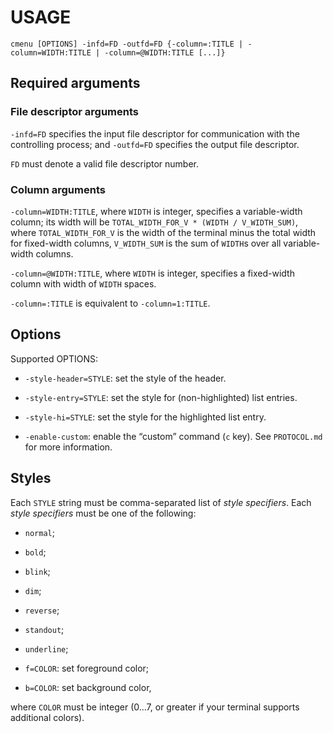 # USAGE
```
cmenu [OPTIONS] -infd=FD -outfd=FD {-column=:TITLE | -column=WIDTH:TITLE | -column=@WIDTH:TITLE [...]}
```

## Required arguments

### File descriptor arguments

`-infd=FD` specifies the input file descriptor for communication with the controlling process;
and `-outfd=FD` specifies the output file descriptor.

`FD` must denote a valid file descriptor number.

### Column arguments

`-column=WIDTH:TITLE`, where `WIDTH` is integer, specifies a variable-width column; its width will
be `TOTAL_WIDTH_FOR_V * (WIDTH / V_WIDTH_SUM)`, where `TOTAL_WIDTH_FOR_V` is the width of the
terminal minus the total width for fixed-width columns, `V_WIDTH_SUM` is the sum of `WIDTH`s over
all variable-width columns.

`-column=@WIDTH:TITLE`, where `WIDTH` is integer, specifies a fixed-width column with width of
`WIDTH` spaces.

`-column=:TITLE` is equivalent to `-column=1:TITLE`.

## Options

Supported OPTIONS:

 * `-style-header=STYLE`: set the style of the header.

 * `-style-entry=STYLE`: set the style for (non-highlighted) list entries.

 * `-style-hi=STYLE`: set the style for the highlighted list entry.

 * `-enable-custom`: enable the “custom” command (`c` key). See `PROTOCOL.md` for more information.

## Styles

Each `STYLE` string must be comma-separated list of *style specifiers*. Each *style specifiers* must
be one of the following:

 * `normal`;

 * `bold`;

 * `blink`;

 * `dim`;

 * `reverse`;

 * `standout`;

 * `underline`;

 * `f=COLOR`: set foreground color;

 * `b=COLOR`: set background color,

where `COLOR` must be integer (0...7, or greater if your terminal supports additional colors).

